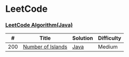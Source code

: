 LeetCode
========

### [LeetCode Algorithm(Java)](./README_JAVA.md)

| # | Title | Solution | Difficulty |
|---| ----- | -------- | ---------- |
|200|[Number of Islands](https://leetcode.com/problems/number-of-islands/)| [Java](./cpp/200.NumberofIslands/NumberofIslands1.cpp)|Medium|
